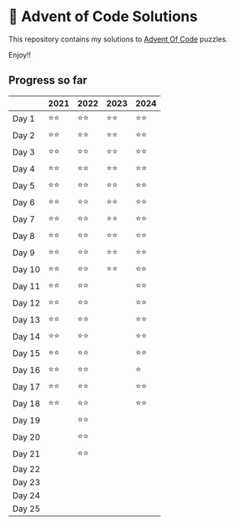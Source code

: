 # 🎄 Advent of Code Solutions

This repository contains my solutions to [Advent Of Code](https://adventofcode.com/) puzzles.


Enjoy!!


## Progress so far

|        | 2021 | 2022 | 2023 | 2024 |
| ------ | ---- | ---- | ---- | ---- |
| Day 1  | ⭐⭐ | ⭐⭐ | ⭐⭐ | ⭐⭐ |
| Day 2  | ⭐⭐ | ⭐⭐ | ⭐⭐ | ⭐⭐ |
| Day 3  | ⭐⭐ | ⭐⭐ | ⭐⭐ | ⭐⭐ |
| Day 4  | ⭐⭐ | ⭐⭐ | ⭐⭐ | ⭐⭐ |
| Day 5  | ⭐⭐ | ⭐⭐ | ⭐⭐ | ⭐⭐ |
| Day 6  | ⭐⭐ | ⭐⭐ | ⭐⭐ | ⭐⭐ |
| Day 7  | ⭐⭐ | ⭐⭐ | ⭐⭐ | ⭐⭐ |
| Day 8  | ⭐⭐ | ⭐⭐ | ⭐⭐ | ⭐⭐ |
| Day 9  | ⭐⭐ | ⭐⭐ | ⭐⭐ | ⭐⭐ |
| Day 10 | ⭐⭐ | ⭐⭐ | ⭐⭐ | ⭐⭐ |
| Day 11 | ⭐⭐ | ⭐⭐ |      | ⭐⭐ |
| Day 12 | ⭐⭐ | ⭐⭐ |      | ⭐⭐ |
| Day 13 | ⭐⭐ | ⭐⭐ |      | ⭐⭐ |
| Day 14 | ⭐⭐ | ⭐⭐ |      | ⭐⭐ |      
| Day 15 | ⭐⭐ | ⭐⭐ |      | ⭐⭐ |
| Day 16 | ⭐⭐ | ⭐⭐ |      | ⭐   |
| Day 17 | ⭐⭐ | ⭐⭐ |      | ⭐⭐ |
| Day 18 | ⭐⭐ | ⭐⭐ |      | ⭐⭐ |
| Day 19 |      | ⭐⭐ |      |      |
| Day 20 |      | ⭐⭐ |      |      |
| Day 21 |      | ⭐⭐ |      |      |
| Day 22 |      |      |      |      |
| Day 23 |      |      |      |      |
| Day 24 |      |      |      |      |
| Day 25 |      |      |      |      |

